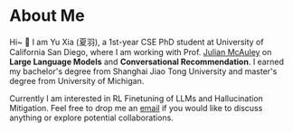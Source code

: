 # About Me

Hi~ :ghost: I am Yu Xia (夏羽), a 1st-year CSE PhD student at University of California San Diego, where I am working with Prof. [Julian McAuley](https://cseweb.ucsd.edu/~jmcauley/) on **Large Language Models** and **Conversational Recommendation**. I earned my bachelor's degree from Shanghai Jiao Tong University and master's degree from University of Michigan. 

Currently I am interested in RL Finetuning of LLMs and Hallucination Mitigation. Feel free to drop me an [email](mailto:yux078@ucsd.edu) if you would like to discuss anything or explore potential collaborations.
